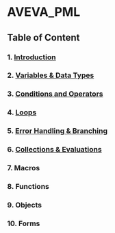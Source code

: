 # AVEVA_PML
## Table of Content
### 1. [Introduction](./1.%20Introduction/README.md)
### 2. [Variables & Data Types](./2.%20Variables%20&%20Data%20Types/README.md)
### 3. [Conditions and Operators](./3.%20Conditions%20and%20Operators/README.md)
### 4. [Loops](./4.%20Loops/README.md)
### 5. [Error Handling & Branching](./5.%20Error%20Handling%20&%20Branching/README.md)
### 6. [Collections & Evaluations](./6.%20Collections%20&%20Evaluations/README.md)
### 7. Macros
### 8. Functions
### 9. Objects
### 10. Forms